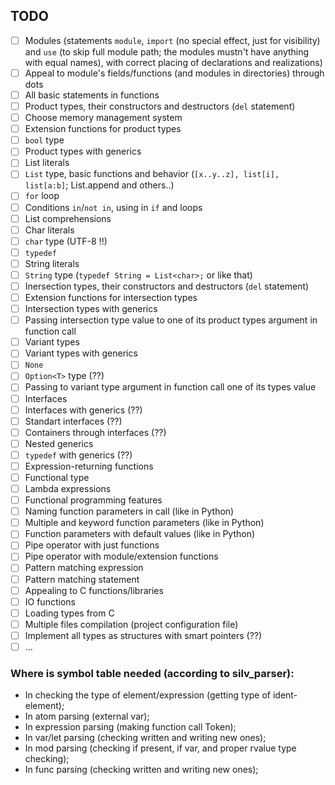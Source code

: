 ## TODO

- [ ] Modules (statements `module`, `import` (no special effect, just for visibility) and `use` (to skip full module path; the modules mustn't have anything with equal names), with correct placing of declarations and realizations)
- [ ] Appeal to module's fields/functions (and modules in directories) through dots
- [ ] All basic statements in functions
- [ ] Product types, their constructors and destructors (`del` statement)
- [ ] Choose memory management system
- [ ] Extension functions for product types
- [ ] `bool` type
- [ ] Product types with generics
- [ ] List literals
- [ ] `List` type, basic functions and behavior (`[x..y..z], list[i], list[a:b]`; List.append and others..)
- [ ] `for` loop
- [ ] Conditions `in`/`not in`, using in `if` and loops
- [ ] List comprehensions
- [ ] Char literals
- [ ] `char` type (UTF-8 !!)
- [ ] `typedef`
- [ ] String literals
- [ ] `String` type (`typedef String = List<char>;` or like that)
- [ ] Inersection types, their constructors and destructors (`del` statement)
- [ ] Extension functions for intersection types
- [ ] Intersection types with generics
- [ ] Passing intersection type value to one of its product types argument in function call
- [ ] Variant types
- [ ] Variant types with generics
- [ ] `None`
- [ ] `Option<T>` type (??)
- [ ] Passing to variant type argument in function call one of its types value
- [ ] Interfaces
- [ ] Interfaces with generics (??)
- [ ] Standart interfaces (??)
- [ ] Containers through interfaces (??)
- [ ] Nested generics
- [ ] `typedef` with generics (??)
- [ ] Expression-returning functions
- [ ] Functional type
- [ ] Lambda expressions
- [ ] Functional programming features
- [ ] Naming function parameters in call (like in Python)
- [ ] Multiple and keyword function parameters (like in Python)
- [ ] Function parameters with default values (like in Python)
- [ ] Pipe operator with just functions
- [ ] Pipe operator with module/extension functions
- [ ] Pattern matching expression
- [ ] Pattern matching statement
- [ ] Appealing to C functions/libraries
- [ ] IO functions
- [ ] Loading types from C
- [ ] Multiple files compilation (project configuration file)
- [ ] Implement all types as structures with smart pointers (??)
- [ ] ...

### Where is symbol table needed (according to silv_parser):

- In checking the type of element/expression (getting type of ident-element);
- In atom parsing (external var);
- In expression parsing (making function call Token);
- In var/let parsing (checking written and writing new ones);
- In mod parsing (checking if present, if var, and proper rvalue type checking);
- In func parsing (checking written and writing new ones);
